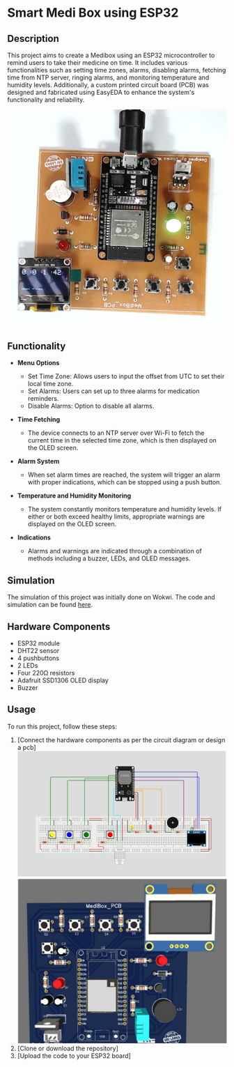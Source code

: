 # Smart Medi Box using ESP32

## Description

This project aims to create a Medibox using an ESP32 microcontroller to remind users to take their medicine on time. It includes various functionalities such as setting time zones, alarms, disabling alarms, fetching time from NTP server, ringing alarms, and monitoring temperature and humidity levels. Additionally, a custom printed circuit board (PCB) was designed and fabricated using EasyEDA to enhance the system's functionality and reliability.

<img src="product.jpg" alt="Final_Product" width="600"/>

## Functionality

- **Menu Options**
    - Set Time Zone: Allows users to input the offset from UTC to set their local time zone.
    - Set Alarms: Users can set up to three alarms for medication reminders.
    - Disable Alarms: Option to disable all alarms.

- **Time Fetching**
    - The device connects to an NTP server over Wi-Fi to fetch the current time in the selected time zone, which is then displayed on the OLED screen.

- **Alarm System**
    - When set alarm times are reached, the system will trigger an alarm with proper indications, which can be stopped using a push button.

- **Temperature and Humidity Monitoring**
    - The system constantly monitors temperature and humidity levels. If either or both exceed healthy limits, appropriate warnings are displayed on the OLED screen.

- **Indications**
    - Alarms and warnings are indicated through a combination of methods including a buzzer, LEDs, and OLED messages.

## Simulation

The simulation of this project was initially done on Wokwi. The code and simulation can be found [here](https://wokwi.com/projects/363553867401608193).

## Hardware Components

- ESP32 module
- DHT22 sensor
- 4 pushbuttons
- 2 LEDs
- Four 220Ω resistors
- Adafruit SSD1306 OLED display
- Buzzer

## Usage

To run this project, follow these steps:

1. [Connect the hardware components as per the circuit diagram or design a pcb]
   <img src="circuit_diagram.jpg" alt="Medibox_Image" width="700"/>
   <img src="pcb_design.jpg" alt="PCB _3d_view" width="500"/>
3. [Clone or download the repository]
4. [Upload the code to your ESP32 board]


